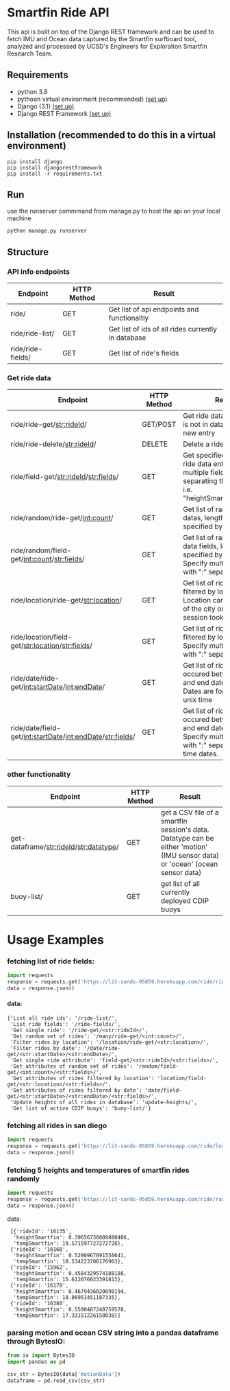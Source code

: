# Smartfin Ride API

This api is built on top of the Django REST framework and can be used to fetch IMU and Ocean data captured by the Smartfin surfboard tool, analyzed and processed by UCSD's Engineers for Exploration Smartfin Research Team.


## Requirements
* python 3.8
* pythoon virtual environment (recommended) [(set up)](https://docs.python-guide.org/dev/virtualenvs/)
* Django (3.1) [(set up)](https://docs.djangoproject.com/en/3.1/intro/install/)
* Django REST Framework [(set up)](https://www.django-rest-framework.org/)


## Installation (recommended to do this in a virtual environment)
    pip install django
    pip install djangorestframework
    pip install -r requirements.txt
    
## Run
use the runserver commmand from manage.py to host the api on your local machine 
    
    python manage.py runserver


## Structure 
### API info endpoints
| Endpoint          | HTTP Method | Result                                             |
|-------------------|-------------|----------------------------------------------------|
| ride/             | GET         | Get list of api endpoints and functionaltiy        |
| ride/ride-list/   | GET         | Get list of ids of all rides currently in database |
| ride/ride-fields/ | GET         | Get list of ride's fields                          |

### Get ride data 
| Endpoint                                                        | HTTP Method | Result                                                                                                                                      |
|-----------------------------------------------------------------|-------------|---------------------------------------------------------------------------------------------------------------------------------------------|
| ride/ride-get/<str:rideId>/                                     | GET/POST    | Get ride data by id, if ride is not in database create new entry                                                                            |
| ride/ride-delete/<str:rideId>/ | DELETE | Delete a ride entry by id |
| ride/field-get/<str:rideId>/<str:fields>/                       | GET         | Get specified fields of a ride data entry. Specify multiple fields by separating them with a ":" i.e. "heightSmartfin:startDate"            |
| ride/random/ride-get/<int:count>/                               | GET         | Get list of random ride datas, length of list specified by "count"                                                                          |
| ride/random/field-get/<int:count>/<str:fields>/                 | GET         | Get list of random ride data fields, length specified by "count". Specify multiple fields with ":" separation                               |
| ride/location/ride-get/<str:location>/                          | GET         | Get list of ride datas filtered by location. Location can be the name of the city or county the session took place                          |
| ride/location/field-get/<str:location>/<str:fields>/            | GET         | Get list of ride data fields filtered by location. Specify multiple fields with ":" separation                                              |
| ride/date/ride-get/<int:startDate>/<int:endDate>/               | GET         | Get list of ride datas that occured between the start and end date specified. Dates are formatted in unix time                              |
| ride/date/field-get/<int:startDate>/<int:endDate>/<str:fields>/ | GET         | Get list of ride datas that occured between the start and end date specified. Specify multiple fields with ":" separation. Unix time dates. |


### other functionality
| Endpoint                                   | HTTP Method | Result                                                                                                                        |
|--------------------------------------------|-------------|-------------------------------------------------------------------------------------------------------------------------------|
| get-dataframe/<str:rideId>/<str:datatype>/ | GET         | get a CSV file of a smartfin session's data. Datatype can be either 'motion' (IMU sensor data) or 'ocean' (ocean sensor data) |
| buoy-list/                                 | GET         | get list of all currently deployed CDIP buoys                                                                                 |


# Usage Examples
### fetching list of ride fields:

```python
import requests
response = requests.get('https://lit-sands-95859.herokuapp.com/ride/ride-fields/')
data = response.json()
```

#### data: 
    {'List all ride ids': '/ride-list/',
     'List ride fields': '/ride-fields/',
     'Get single ride': '/ride-get/<str:rideId>/',
     'Get random set of rides': '/many/ride-get/<int:count>/',
     'Filter rides by location': '/location/ride-get/<str:location>/',
     'Filter rides by date': '/date/ride-get/<str:startDate>/<str:endDate>/',
     'Get single ride attribute': 'field-get/<str:rideId>/<str:fields>/',
     'Get attributes of random set of rides': 'random/field-get/<int:count>/<str:fields>/',
     'Get attributes of rides filtered by location': 'location/field-get/<str:location>/<str:fields>/',
     'Get attributes of rides filtered by date': 'date/field-get/<str:startDate>/<str:endDate>/<str:fields>/',
     'Update heights of all rides in database': 'update-heights/',
     'Get list of active CDIP buoys': 'buoy-list/'}

### fetching all rides in san diego
```python
import requests
response = requests.get('https://lit-sands-95859.herokuapp.com/ride/location/ride-get/{location}/')
data = response.json()
```

### fetching 5 heights and temperatures of smartfin rides randomly
```python
import requests
response = requests.get('https://lit-sands-95859.herokuapp.com/ride/random/field-get/5/heightSmartfin:tempSmartfin/')
data = response.json()
```
data: 
     
     [{'rideId': '16135',
      'heightSmartfin': 0.39656736009880406,
      'tempSmartfin': 19.571597727272728},
     {'rideId': '16168',
      'heightSmartfin': 0.5290967091550641,
      'tempSmartfin': 18.534223706176963},
     {'rideId': '15962',
      'heightSmartfin': 0.4584329574188188,
      'tempSmartfin': 15.612076023391813},
     {'rideId': '16178',
      'heightSmartfin': 0.4679436020698194,
      'tempSmartfin': 18.86951451187335},
     {'rideId': '16380',
      'heightSmartfin': 0.5590487240759578,
      'tempSmartfin': 17.33151226158038}]


### parsing motion and ocean CSV string into a pandas dataframe through BytesIO:
```python
from io import BytesIO
import pandas as pd

csv_str = BytesIO(data['motionData'])
dataframe = pd.read_csv(csv_str)
```
